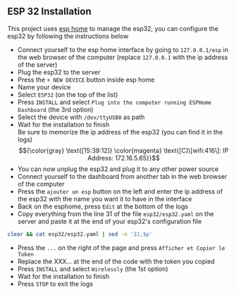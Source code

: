 ## ESP 32 Installation
This project uses [esp home](https://github.com/esphome/esphome) to manage the esp32, you can configure the esp32 by following the instructions below
- Connect yourself to the esp home interface by going to `127.0.0.1/esp` in the web browser of the computer (replace `127.0.0.1` with the ip address of the server)
- Plug the esp32 to the server
- Press the `+ NEW DEVICE` button inside esp home
- Name your device
- Select `ESP32` (on the top of the list)
- Press `INSTALL` and select `Plug into the computer running ESPHome Dashboard` (the 3rd option)
- Select the device with ``/dev/ttyUSB0`` as path
- Wait for the installation to finish\
  Be sure to memorize the ip address of the esp32 (you can find it in the logs)
  $${\color{gray} \text{[15:39:12]} \color{magenta} \text{[C]\[wifi:416\]:   IP Address: 172.16.5.65}}$$
- You can now unplug the esp32 and plug it to any other power source
- Connect yourself to the dashboard from another tab in the web browser of the computer
- Press the ``ajouter un esp`` button on the left and enter the ip address of the esp32 with the name you want it to have in the interface
- Back on the esphome, press `Edit` at the bottom of the logs
- Copy everything from the line 31 of the file `esp32/esp32.yaml` on the server and paste it at the end of your esp32's configuration file
```bash
clear && cat esp32/esp32.yaml | sed -n '31,$p'
```
- Press the ``...`` on the right of the page and press ``Afficher et Copier le Token``
- Replace the XXX... at the end of the code with the token you copied
- Press `INSTALL` and select `Wirelessly` (the 1st option)
- Wait for the installation to finish
- Press `STOP` to exit the logs
